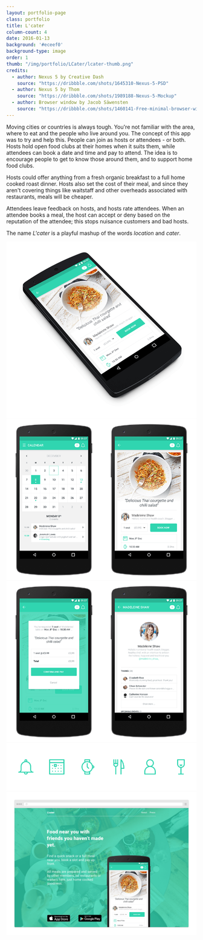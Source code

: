 ```yaml
---
layout: portfolio-page
class: portfolio
title: L'cater
column-count: 4
date: 2016-01-13
background: '#eceef0'
background-type: image
order: 1
thumb: "/img/portfolio/LCater/lcater-thumb.png"
credits:
  - author: Nexus 5 by Creative Dash
    source: "https://dribbble.com/shots/1645310-Nexus-5-PSD"
  - author: Nexus 5 by Thom
    source: "https://dribbble.com/shots/1989188-Nexus-5-Mockup"
  - author: Browser window by Jacob Säwensten
    source: "https://dribbble.com/shots/1460141-Free-minimal-browser-window"
---
```


Moving cities or countries is always tough. You're not familiar with the area, where to eat and the people who live around you. The concept of this app was to try and help this. People can join as hosts or attendees - or both. Hosts hold open food clubs at their homes when it suits them, while attendees can book a date and time and pay to attend. The idea is to encourage people to get to know those around them, and to support home food clubs.

Hosts could offer anything from a fresh organic breakfast to a full home cooked roast dinner. Hosts also set the cost of their meal, and since they aren't covering things like waitstaff and other overheads associated with restaurants, meals will be cheaper.

Attendees leave feedback on hosts, and hosts rate attendees. When an attendee books a meal, the host can accept or deny based on the reputation of the attendee; this stops nuisance customers and bad hosts.

The name *L'cater* is a playful mashup of the words *location* and *cater*.

<img class="fluid" src="/img/portfolio/LCater/lcater-beauty.png">
<img class="fluid" src="/img/portfolio/LCater/lcater-detail-1.png">
<img class="fluid" src="/img/portfolio/LCater/lcater-detail-2.png">
<img class="fluid" src="/img/portfolio/LCater/lcater-ui-icons.png">
<img class="fluid" src="/img/portfolio/LCater/lcater-website.png">